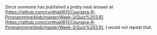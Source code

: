 Since someone has published a pretty neat answer at [https://github.com/cynthia0611/Coursera-R-Programming/blob/master/Week-3/Quiz%203.R](https://github.com/cynthia0611/Coursera-R-Programming/blob/master/Week-3/Quiz%203.R), I would not repeat that. 